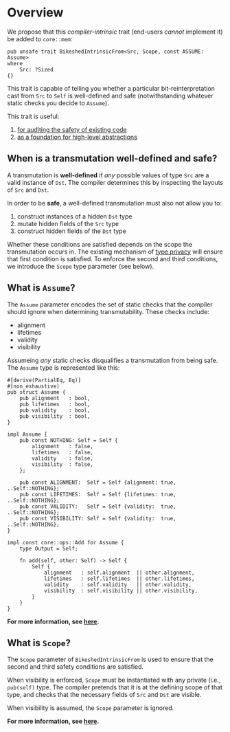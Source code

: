 # Overview

We propose that this *compiler-intrinsic* trait (end-users *cannot* implement it) be added to `core::mem`:
```rust,ignore
pub unsafe trait BikeshedIntrinsicFrom<Src, Scope, const ASSUME: Assume>
where
    Src: ?Sized
{}
```

This trait is capable of telling you whether a particular bit-reinterpretation cast from `Src` to `Self` is well-defined and safe (notwithstanding whatever static checks you decide to `Assume`).

This trait is useful:
1. [for auditing the safety of existing code](./use-case-auditing.md)
2. [as a foundation for high-level abstractions](./use-case-abstraction.md)


## When is a transmutation well-defined and safe?
A transmutation is **well-defined** if *any* possible values of type `Src` are a valid instance of `Dst`. The compiler determines this by inspecting the layouts of `Src` and `Dst`.

In order to be **safe**, a well-defined transmutation must also not allow you to:
1. construct instances of a hidden `Dst` type
2. mutate hidden fields of the `Src` type
3. construct hidden fields of the `Dst` type

Whether these conditions are satisfied depends on the scope the transmutation occurs in. The existing mechanism of [type privacy](https://rust-lang.github.io/rfcs/2145-type-privacy.html) will ensure that first condition is satisfied. To enforce the second and third conditions, we introduce the `Scope` type parameter (see below). 

## What is `Assume`?
The `Assume` parameter encodes the set of static checks that the compiler should ignore when determining transmutability. These checks include:
- alignment
- lifetimes
- validity
- visibility

Assumeing *any* static checks disqualifies a transmutation from being safe. The `Assume` type is represented like this:
```rust,ignore
#[derive(PartialEq, Eq)]
#[non_exhaustive]
pub struct Assume {
    pub alignment   : bool,
    pub lifetimes   : bool,
    pub validity    : bool,
    pub visibility  : bool,
}

impl Assume {
    pub const NOTHING: Self = Self {
        alignment   : false,
        lifetimes   : false,
        validity    : false,
        visibility  : false,
    };

    pub const ALIGNMENT:  Self = Self {alignment: true, ..Self::NOTHING};
    pub const LIFETIMES:  Self = Self {lifetimes: true, ..Self::NOTHING};
    pub const VALIDITY:   Self = Self {validity:  true, ..Self::NOTHING};
    pub const VISIBILITY: Self = Self {validity:  true, ..Self::NOTHING};
}

impl const core::ops::Add for Assume {
    type Output = Self;

    fn add(self, other: Self) -> Self {
        Self {
            alignment   : self.alignment  || other.alignment,
            lifetimes   : self.lifetimes  || other.lifetimes,
            validity    : self.validity   || other.validity,
            visibility  : self.visibility || other.visibility,
        }
    }
}
```

**For more information, see [here](options.md).**

## What is `Scope`?
The `Scope` parameter of `BikeshedIntrinsicFrom` is used to ensure that the second and third safety conditions are satisfied.

When visibility is enforced, `Scope` must be instantiated with any private (i.e., `pub(self)` type. The compiler pretends that it is at the defining scope of that type, and checks that the necessary fields of `Src` and `Dst` are visible.

When visibility is assumed, the `Scope` parameter is ignored.

**For more information, see [here](scope.md).**